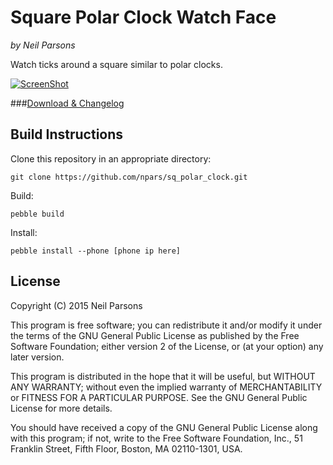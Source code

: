 # Square Polar Clock Watch Face
_by Neil Parsons_

Watch ticks around a square similar to polar clocks.

[![ScreenShot](http://i.imgur.com/EdjN6Vl.gif)](http://imgur.com/EdjN6Vl)

###[Download & Changelog](https://github.com/npars/sq_polar_clock/releases)

## Build Instructions

Clone this repository in an appropriate directory:

	git clone https://github.com/npars/sq_polar_clock.git
		    
Build:

	pebble build

Install:

	pebble install --phone [phone ip here]

## License

Copyright (C) 2015  Neil Parsons

This program is free software; you can redistribute it and/or
modify it under the terms of the GNU General Public License
as published by the Free Software Foundation; either version 2
of the License, or (at your option) any later version.

This program is distributed in the hope that it will be useful,
but WITHOUT ANY WARRANTY; without even the implied warranty of
MERCHANTABILITY or FITNESS FOR A PARTICULAR PURPOSE.  See the
GNU General Public License for more details.

You should have received a copy of the GNU General Public License
along with this program; if not, write to the Free Software
Foundation, Inc., 51 Franklin Street, Fifth Floor, Boston, MA  02110-1301, USA.
